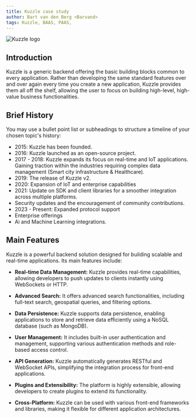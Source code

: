 ```yaml
---
title: Kuzzle case study
author: Bart van den Berg <Barvand>
tags: Kuzzle, BAAS, PAAS,
---
```


![Kuzzle logo](https://user-images.githubusercontent.com/7868838/103797784-32337580-5049-11eb-8917-3fcf4487644c.png)

## Introduction

Kuzzle is a generic backend offering the basic building blocks common to every application. Rather than developing the same standard features over and over again every time you create a new application, Kuzzle provides them all off the shelf, allowing the user to focus on building high-level, high-value business functionalities.

## Brief History

You may use a bullet point list or subheadings to structure a timeline of your chosen topic's history:

- 2015: Kuzzle has been founded.
- 2016: Kuzzle launched as an open-source project.
- 2017 - 2018: Kuzzle expands its focus on real-time and IoT applications. Gaining traction within the industries requiring complex data management (Smart city infrastructure & Healthcare). 
- 2019: The release of Kuzzle v2.
- 2020: Expansion of IoT and enterprise capabilities
- 2021: Update on SDK and client libraries for a smoother integration across multiple platforms. 
- Security updates and the encouragement of community contributions. 
- 2023 - Present: Expanded protocol support
- Enterprise offerings
- Ai and Machine Learning integrations. 


## Main Features
Kuzzle is a powerful backend solution designed for building scalable and real-time applications. Its main features include:

- **Real-time Data Management:**
Kuzzle provides real-time capabilities, allowing developers to push updates to clients instantly using WebSockets or HTTP.

- **Advanced Search:**
 It offers advanced search functionalities, including full-text search, geospatial queries, and filtering options.

- **Data Persistence:**
 Kuzzle supports data persistence, enabling applications to store and retrieve data efficiently using a NoSQL database (such as MongoDB).

- **User Management:**
 It includes built-in user authentication and management, supporting various authentication methods and role-based access control.

- **API Generation:**
Kuzzle automatically generates RESTful and WebSocket APIs, simplifying the integration process for front-end applications.

- **Plugins and Extensibility:** The platform is highly extensible, allowing developers to create plugins to extend its functionality.

- **Cross-Platform:**
 Kuzzle can be used with various front-end frameworks and libraries, making it flexible for different application architectures.